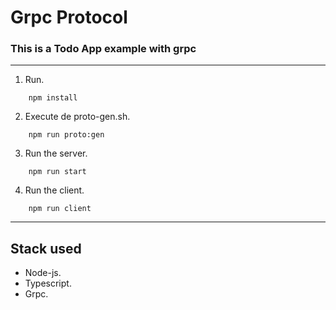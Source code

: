 # Grpc Protocol

### This is a Todo App example with grpc 
***
1. Run. 
```
    npm install 
```
2. Execute de proto-gen.sh.
```
    npm run proto:gen
```
3. Run the server.
```
    npm run start
```
4. Run the client.
```
    npm run client

```
****
## Stack used 
* Node-js.
* Typescript.
* Grpc.